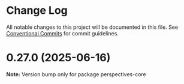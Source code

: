 # Change Log

All notable changes to this project will be documented in this file.
See [Conventional Commits](https://conventionalcommits.org) for commit guidelines.

# 0.27.0 (2025-06-16)

**Note:** Version bump only for package perspectives-core
